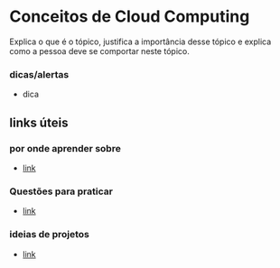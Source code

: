# Conceitos de Cloud Computing

Explica o que é o tópico, justifica a importância desse tópico e explica como a pessoa deve se comportar neste tópico.

### dicas/alertas
- dica

## links úteis

### por onde aprender sobre
- [link]()

### Questões para praticar
- [link]()

### ideias de projetos
- [link]()
